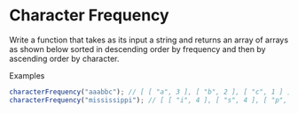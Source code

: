 # Character Frequency

Write a function that takes as its input a string and returns an array of arrays as shown below sorted in descending order by frequency and then by ascending order by character.

Examples

```js
characterFrequency("aaabbc"); // [ [ "a", 3 ], [ "b", 2 ], [ "c", 1 ] ]
characterFrequency("mississippi"); // [ [ "i", 4 ], [ "s", 4 ], [ "p", 2 ], [ "m", 1 ] ]
```
